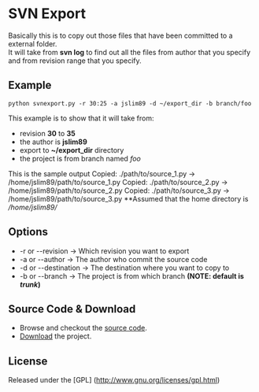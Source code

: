 # SVN Export
Basically this is to copy out those files that have been committed to a external folder.  
It will take from **svn log** to find out all the files from author that you specify and from revision range that you specify.

## Example
```shell
python svnexport.py -r 30:25 -a jslim89 -d ~/export_dir -b branch/foo
```
This example is to show that it will take from:
* revision **30** to **35**
* the author is **jslim89**
* export to **~/export_dir** directory
* the project is from branch named *foo*

This is the sample output
    Copied: ./path/to/source_1.py -> /home/jslim89/path/to/source_1.py
    Copied: ./path/to/source_2.py -> /home/jslim89/path/to/source_2.py
    Copied: ./path/to/source_3.py -> /home/jslim89/path/to/source_3.py
**Assumed that the home directory is _/home/jslim89/_

## Options
* -r or --revision    -> Which revision you want to export
* -a or --author      -> The author who commit the source code
* -d or --destination -> The destination where you want to copy to
* -b or --branch      -> The project is from which branch **(NOTE: default is _trunk_)**

## Source Code & Download
* Browse and checkout the [source code](https://github.com/jslim89/svn-export).
* [Download](https://github.com/jslim89/svn-export/archives/master) the project.

## License
Released under the [GPL] (http://www.gnu.org/licenses/gpl.html)
